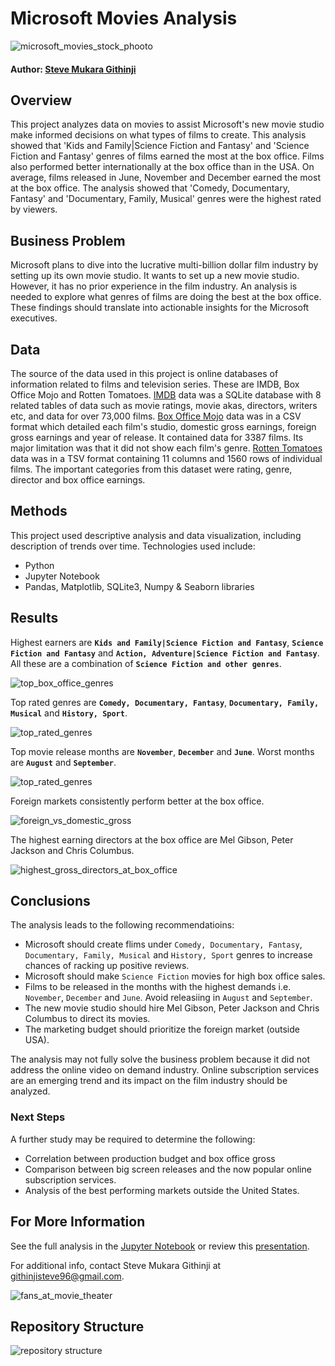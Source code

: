 # Microsoft Movies Analysis

![microsoft_movies_stock_phooto](images/microsoft_movies_analysis.jpeg)

#### Author: [Steve Mukara Githinji](https://www.linkedin.com/in/steve-githinji-10ba0114a)

## Overview

This project analyzes data on movies to assist Microsoft's new movie studio make informed decisions on what types of films to create. This analysis showed that 'Kids and Family|Science Fiction and Fantasy' and 'Science Fiction and Fantasy' genres of films earned the most at the box office. Films also performed better internationally at the box office than in the USA. On average, films released in June, November and December earned the most at the box office. The analysis showed that 'Comedy, Documentary, Fantasy' and 'Documentary, Family, Musical' genres were the highest rated by viewers. 

## Business Problem

Microsoft plans to dive into the lucrative multi-billion dollar film industry by setting up its own movie studio. It wants to set up a new movie studio. However, it has no prior experience in the film industry. An analysis is needed to explore what genres of films are doing the best at the box office. These findings should translate into actionable insights for the Microsoft executives.


## Data

The source of the data used in this project is online databases of information related to films and television series. These are IMDB, Box Office Mojo and Rotten Tomatoes. [IMDB](https://www.imdb.com/) data was a SQLite database with 8 related tables of data such as movie ratings, movie akas, directors, writers etc, and data for over 73,000 films. [Box Office Mojo](https://www.boxofficemojo.com/) data was in a CSV format which detailed each film's studio, domestic gross earnings, foreign gross earnings and year of release. It contained data for 3387 films. Its major limitation was that it did not show each film's genre. [Rotten Tomatoes](https://www.rottentomatoes.com/) data was in a TSV format containing 11 columns and 1560 rows of individual films. The important categories from this dataset were rating, genre, director and box office earnings.


## Methods

This project used descriptive analysis and data visualization, including description of trends over time. 
Technologies used include:
* Python
* Jupyter Notebook
* Pandas, Matplotlib, SQLite3, Numpy & Seaborn libraries


## Results

Highest earners are **`Kids and Family|Science Fiction and Fantasy`**, **`Science Fiction and Fantasy`** and **`Action, Adventure|Science Fiction and Fantasy`**. All these are a combination of **`Science Fiction and other genres`**.

![top_box_office_genres](images/fig2.png)

Top rated genres are **`Comedy, Documentary, Fantasy`**, **`Documentary, Family, Musical`** and **`History, Sport`**.

![top_rated_genres](images/fig1.png)

Top movie release months are **`November`**, **`December`** and **`June`**. Worst months are **`August`** and **`September`**.

![top_rated_genres](images/fig3.png)

Foreign markets consistently perform better at the box office.

![foreign_vs_domestic_gross](images/fig5.png)

The highest earning directors at the box office are Mel Gibson, Peter Jackson and Chris Columbus.

![highest_gross_directors_at_box_office](images/fig4.png)


## Conclusions

The analysis leads to the following recommendatioins:

* Microsoft should create flims under `Comedy, Documentary, Fantasy`, `Documentary, Family, Musical` and `History, Sport` genres to increase chances of racking up positive reviews.
* Microsoft should make `Science Fiction` movies for high box office sales.
* Films to be released in the months with the highest demands i.e. `November`, `December` and `June`. Avoid releasiing in `August` and `September`.
* The new movie studio should hire Mel Gibson, Peter Jackson and Chris Columbus to direct its movies.
* The marketing budget should prioritize the foreign market (outside USA).

The analysis may not fully solve the business problem because it did not address the online video on demand industry. Online subscription services are an emerging trend and its impact on the film industry should be analyzed.


### Next Steps

A further study may be required to determine the following:
* Correlation between production budget and box office gross
* Comparison between big screen releases and the now popular online subscription services.
* Analysis of the best performing markets outside the United States.


## For More Information

See the full analysis in the [Jupyter Notebook](https://github.com/stevegithinji/Movies-Analysis/blob/master/microsoft_movie_analysis.ipynb) or review this [presentation](https://github.com/stevegithinji/Movies-Analysis/blob/master/Presentation.pdf).

For additional info, contact Steve Mukara Githinji at githinjisteve96@gmail.com.

![fans_at_movie_theater](images/istockphoto-1280952035-640x640.jpg)


## Repository Structure

![repository structure](images/repository_structure.PNG)




